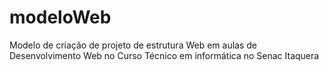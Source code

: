 # modeloWeb
Modelo de criação de projeto de estrutura Web em aulas de Desenvolvimento Web no Curso Técnico em informática no Senac Itaquera
